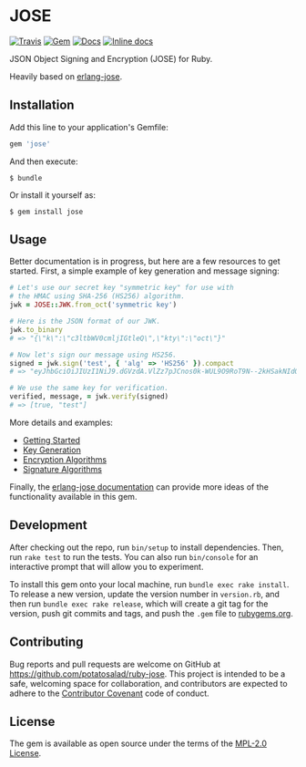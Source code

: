 # JOSE

[![Travis](https://img.shields.io/travis/potatosalad/ruby-jose.svg?maxAge=86400)](https://travis-ci.org/potatosalad/ruby-jose) [![Gem](https://img.shields.io/gem/v/jose.svg?maxAge=86400)](https://rubygems.org/gems/jose) [![Docs](https://img.shields.io/badge/yard-docs-blue.svg?maxAge=86400)](http://www.rubydoc.info/gems/jose) [![Inline docs](http://inch-ci.org/github/potatosalad/ruby-jose.svg?branch=master&style=shields)](http://inch-ci.org/github/potatosalad/ruby-jose)

JSON Object Signing and Encryption (JOSE) for Ruby.

Heavily based on [erlang-jose](https://github.com/potatosalad/erlang-jose).

## Installation

Add this line to your application's Gemfile:

```ruby
gem 'jose'
```

And then execute:

    $ bundle

Or install it yourself as:

    $ gem install jose

## Usage

Better documentation is in progress, but here are a few resources to get started. First, a simple example of key generation and message signing:

```ruby
# Let's use our secret key "symmetric key" for use with
# the HMAC using SHA-256 (HS256) algorithm.
jwk = JOSE::JWK.from_oct('symmetric key')

# Here is the JSON format of our JWK.
jwk.to_binary
# => "{\"k\":\"c3ltbWV0cmljIGtleQ\",\"kty\":\"oct\"}"

# Now let's sign our message using HS256.
signed = jwk.sign('test', { 'alg' => 'HS256' }).compact
# => "eyJhbGciOiJIUzI1NiJ9.dGVzdA.VlZz7pJCnos0k-WUL9O9RoT9N--2kHSakNIdOg-MIro"

# We use the same key for verification.
verified, message, = jwk.verify(signed)
# => [true, "test"]
```

More details and examples:

- [Getting Started](http://www.rubydoc.info/gems/jose/file/docs/GettingStarted.md)
- [Key Generation](http://www.rubydoc.info/gems/jose/file/docs/KeyGeneration.md)
- [Encryption Algorithms](http://www.rubydoc.info/gems/jose/file/docs/EncryptionAlgorithms.md)
- [Signature Algorithms](http://www.rubydoc.info/gems/jose/file/docs/SignatureAlgorithms.md)

Finally, the [erlang-jose documentation](https://hexdocs.pm/jose/) can provide more ideas of the functionality available in this gem.

## Development

After checking out the repo, run `bin/setup` to install dependencies. Then, run `rake test` to run the tests. You can also run `bin/console` for an interactive prompt that will allow you to experiment.

To install this gem onto your local machine, run `bundle exec rake install`. To release a new version, update the version number in `version.rb`, and then run `bundle exec rake release`, which will create a git tag for the version, push git commits and tags, and push the `.gem` file to [rubygems.org](https://rubygems.org).

## Contributing

Bug reports and pull requests are welcome on GitHub at https://github.com/potatosalad/ruby-jose. This project is intended to be a safe, welcoming space for collaboration, and contributors are expected to adhere to the [Contributor Covenant](contributor-covenant.org) code of conduct.

## License

The gem is available as open source under the terms of the [MPL-2.0 License](http://opensource.org/licenses/MPL-2.0).
